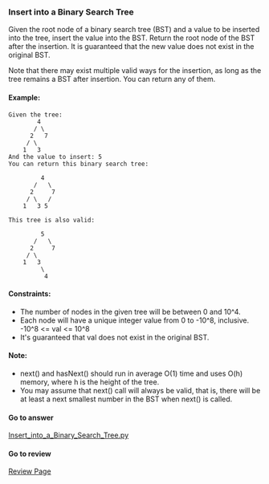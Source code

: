 ### Insert into a Binary Search Tree

Given the root node of a binary search tree (BST) and a value to be inserted into the tree, insert the value into the BST. Return the root node of the BST after the insertion. It is guaranteed that the new value does not exist in the original BST.

Note that there may exist multiple valid ways for the insertion, as long as the tree remains a BST after insertion. You can return any of them.

#### Example: 

```
Given the tree:
        4
       / \
      2   7
     / \
    1   3
And the value to insert: 5
You can return this binary search tree:

         4
       /   \
      2     7
     / \   /
    1   3 5

This tree is also valid:

         5
       /   \
      2     7
     / \   
    1   3
         \
          4
```

#### Constraints:

* The number of nodes in the given tree will be between 0 and 10^4.
* Each node will have a unique integer value from 0 to -10^8, inclusive.
-10^8 <= val <= 10^8
* It's guaranteed that val does not exist in the original BST.

#### Note:

* next() and hasNext() should run in average O(1) time and uses O(h) memory, where h is the height of the tree.
* You may assume that next() call will always be valid, that is, there will be at least a next smallest number in the BST when next() is called.


####  Go to answer

[Insert_into_a_Binary_Search_Tree.py](https://github.com/Kelv1nYu/LeetCode_Practices/blob/master/Code/Insert_into_a_Binary_Search_Tree.py)

#### Go to review

[Review Page](https://github.com/Kelv1nYu/LeetCode_Practices/blob/master/ReviewPage.md)